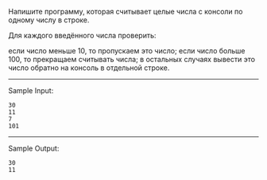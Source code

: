 Напишите программу, которая считывает целые числа с консоли по одному числу в строке.

Для каждого введённого числа проверить:

если число меньше 10, то пропускаем это число;
если число больше 100, то прекращаем считывать числа;
в остальных случаях вывести это число обратно на консоль в отдельной строке.

---------------------------------
Sample Input:
```
30
11
7
101
```

-------------------------------
Sample Output:
```
30
11
```